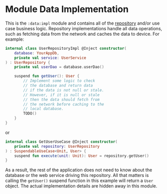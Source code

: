 # Module Data Implementation

This is the `:data:impl` module and contains all of the [repository][repository] and/or use case business logic. Repository implementations handle all data operations, such as fetching data from the network and caches the data to device. For example:

```kotlin
internal class UserRepositoryImpl @Inject constructor(
	database: YourAppDb,
	private val service: UserService
) : UserRepository {
	private val userDao = database.userDao()

	suspend fun getUser(): User {
		// Implement some logic to check
		// the database and return data
		// if the data is not null or stale.
		// However, if it is null or stale
		// then the data should fetch from
		// the network before caching to the
		// local database.
		TODO()
	}
}
```

or

```kotlin
internal class GetUserUseCase @Inject constructor(
	private val repository: UserRepository
) : SuspendableUseCase<Unit, User> {
	suspend fun execute(unit: Unit): User = repository.getUser()
}
```

As a result, the rest of the application does not need to know about the database or the web service driving this repository. All that matters is calling the `getUser()` suspend function in this example will return a `User` object. The actual implementation details are hidden away in this module.

[repository]: https://developer.android.com/jetpack/guide#fetch-data
